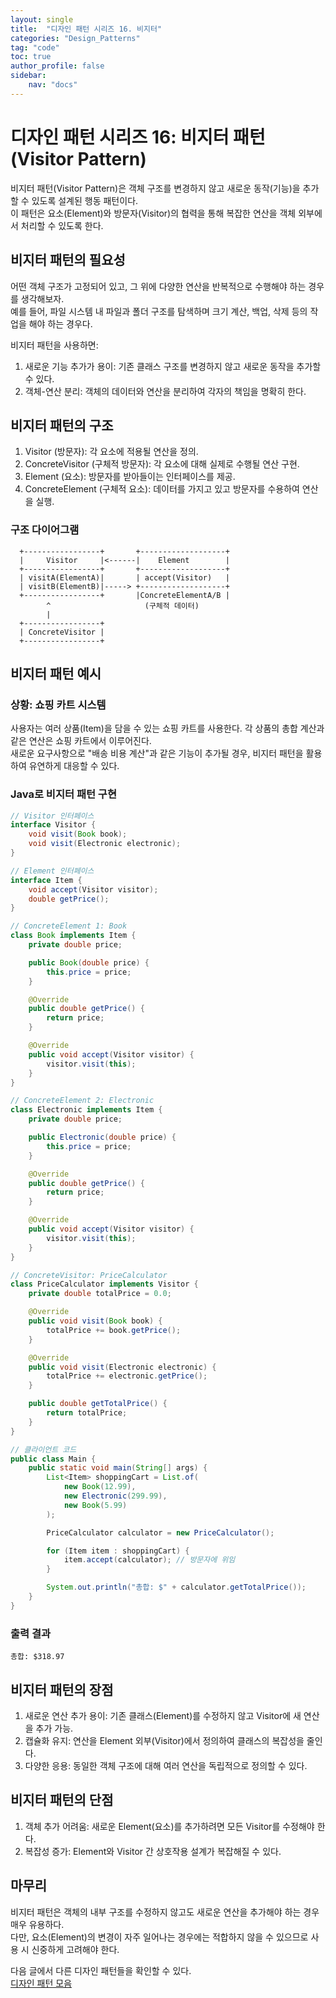 ```yaml
---
layout: single
title:  "디자인 패턴 시리즈 16. 비지터"
categories: "Design_Patterns"
tag: "code"
toc: true
author_profile: false
sidebar:
    nav: "docs"
---
```


# 디자인 패턴 시리즈 16: 비지터 패턴 (Visitor Pattern)

비지터 패턴(Visitor Pattern)은 객체 구조를 변경하지 않고 새로운 동작(기능)을 추가할 수 있도록 설계된 행동 패턴이다.  
이 패턴은 요소(Element)와 방문자(Visitor)의 협력을 통해 복잡한 연산을 객체 외부에서 처리할 수 있도록 한다.  

## 비지터 패턴의 필요성

어떤 객체 구조가 고정되어 있고, 그 위에 다양한 연산을 반복적으로 수행해야 하는 경우를 생각해보자.  
예를 들어, 파일 시스템 내 파일과 폴더 구조를 탐색하며 크기 계산, 백업, 삭제 등의 작업을 해야 하는 경우다.  

비지터 패턴을 사용하면:

1. 새로운 기능 추가가 용이: 기존 클래스 구조를 변경하지 않고 새로운 동작을 추가할 수 있다.  
2. 객체-연산 분리: 객체의 데이터와 연산을 분리하여 각자의 책임을 명확히 한다.  

## 비지터 패턴의 구조

1. Visitor (방문자): 각 요소에 적용될 연산을 정의.  
2. ConcreteVisitor (구체적 방문자): 각 요소에 대해 실제로 수행될 연산 구현.  
3. Element (요소): 방문자를 받아들이는 인터페이스를 제공.  
4. ConcreteElement (구체적 요소): 데이터를 가지고 있고 방문자를 수용하여 연산을 실행.  

### 구조 다이어그램

```
  +-----------------+       +-------------------+
  |     Visitor     |<------|    Element        |
  +-----------------+       +-------------------+
  | visitA(ElementA)|       | accept(Visitor)   |
  | visitB(ElementB)|-----> +-------------------+
  +-----------------+       |ConcreteElementA/B |
        ^                     (구체적 데이터)  
        |
  +-----------------+
  | ConcreteVisitor |
  +-----------------+
```  

## 비지터 패턴 예시

### 상황: 쇼핑 카트 시스템
사용자는 여러 상품(Item)을 담을 수 있는 쇼핑 카트를 사용한다. 각 상품의 총합 계산과 같은 연산은 쇼핑 카트에서 이루어진다.  
새로운 요구사항으로 "배송 비용 계산"과 같은 기능이 추가될 경우, 비지터 패턴을 활용하여 유연하게 대응할 수 있다.  


### Java로 비지터 패턴 구현  

```java
// Visitor 인터페이스
interface Visitor {
    void visit(Book book);
    void visit(Electronic electronic);
}

// Element 인터페이스
interface Item {
    void accept(Visitor visitor);
    double getPrice();
}

// ConcreteElement 1: Book
class Book implements Item {
    private double price;

    public Book(double price) {
        this.price = price;
    }

    @Override
    public double getPrice() {
        return price;
    }

    @Override
    public void accept(Visitor visitor) {
        visitor.visit(this);
    }
}

// ConcreteElement 2: Electronic
class Electronic implements Item {
    private double price;

    public Electronic(double price) {
        this.price = price;
    }

    @Override
    public double getPrice() {
        return price;
    }

    @Override
    public void accept(Visitor visitor) {
        visitor.visit(this);
    }
}

// ConcreteVisitor: PriceCalculator
class PriceCalculator implements Visitor {
    private double totalPrice = 0.0;

    @Override
    public void visit(Book book) {
        totalPrice += book.getPrice();
    }

    @Override
    public void visit(Electronic electronic) {
        totalPrice += electronic.getPrice();
    }

    public double getTotalPrice() {
        return totalPrice;
    }
}

// 클라이언트 코드
public class Main {
    public static void main(String[] args) {
        List<Item> shoppingCart = List.of(
            new Book(12.99),
            new Electronic(299.99),
            new Book(5.99)
        );

        PriceCalculator calculator = new PriceCalculator();

        for (Item item : shoppingCart) {
            item.accept(calculator); // 방문자에 위임
        }

        System.out.println("총합: $" + calculator.getTotalPrice());
    }
}
```  


### 출력 결과

```
총합: $318.97
```  


## 비지터 패턴의 장점

1. 새로운 연산 추가 용이: 기존 클래스(Element)를 수정하지 않고 Visitor에 새 연산을 추가 가능.  
2. 캡슐화 유지: 연산을 Element 외부(Visitor)에서 정의하여 클래스의 복잡성을 줄인다.  
3. 다양한 응용: 동일한 객체 구조에 대해 여러 연산을 독립적으로 정의할 수 있다.  


## 비지터 패턴의 단점

1. 객체 추가 어려움: 새로운 Element(요소)를 추가하려면 모든 Visitor를 수정해야 한다.  
2. 복잡성 증가: Element와 Visitor 간 상호작용 설계가 복잡해질 수 있다.  


## 마무리

비지터 패턴은 객체의 내부 구조를 수정하지 않고도 새로운 연산을 추가해야 하는 경우 매우 유용하다.  
다만, 요소(Element)의 변경이 자주 일어나는 경우에는 적합하지 않을 수 있으므로 사용 시 신중하게 고려해야 한다.  

다음 글에서 다른 디자인 패턴들을 확인할 수 있다.  
[디자인 패턴 모음](https://gihak111.github.io/design_patterns/2024/11/05/Types_Of_Design_Patterns_upload.html)  
